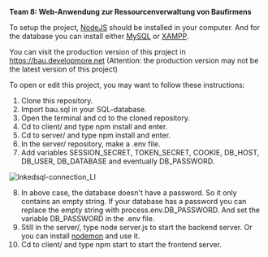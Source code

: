 **Team 8: Web-Anwendung zur Ressourcenverwaltung von Baufirmens**

To setup the project, [NodeJS](https://nodejs.org/en/) should be installed in your computer.
And for the database you can install either [MySQL](https://www.mysql.com/) or [XAMPP](https://www.apachefriends.org/index.html).

You can visit the production version of this project in https://bau.developmore.net
(Attention: the production version may not be the latest version of this project)

To open or edit this project, you may want to follow these instructions:
1. Clone this repository.
2. Import bau.sql in your SQL-database.
3. Open the terminal and cd to the cloned repository.
4. Cd to client/ and type npm install and enter.
5. Cd to server/ and type npm install and enter.
6. In the server/ repository, make a .env file.
7. Add variables SESSION_SECRET, TOKEN_SECRET, COOKIE, DB_HOST, DB_USER, DB_DATABASE and eventually DB_PASSWORD.

![Inkedsql-connection_LI](/uploads/816a5e0e5f2d5806e9378199dec8dda4/Inkedsql-connection_LI.jpg)

8. In above case, the database doesn't have a password. So it only contains an empty string. If your database has a password you can replace the empty string with process.env.DB_PASSWORD. And set the variable DB_PASSWORD in the .env file.
9. Still in the server/, type node server.js to start the backend server. Or you can install [nodemon](https://nodemon.io/) and use it.
10. Cd to client/ and type npm start to start the frontend server.